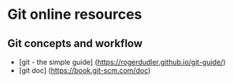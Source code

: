 # Git online resources 

## Git concepts and workflow 
* [git - the simple guide] (https://rogerdudler.github.io/git-guide/)
* [git doc] (https://book.git-scm.com/doc) 

